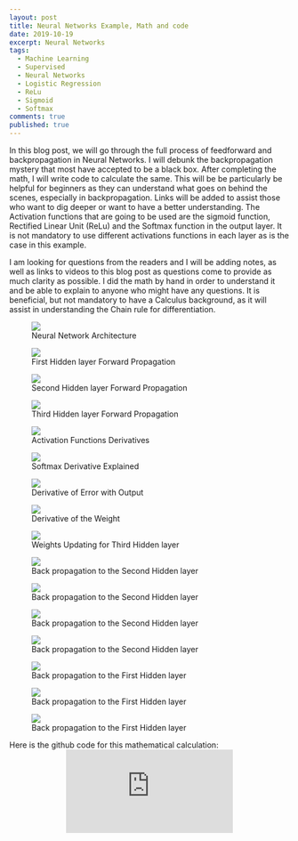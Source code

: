 ```yaml
---
layout: post
title: Neural Networks Example, Math and code
date: 2019-10-19
excerpt: Neural Networks
tags:
  - Machine Learning
  - Supervised
  - Neural Networks
  - Logistic Regression
  - ReLu
  - Sigmoid 
  - Softmax
comments: true
published: true
---
```

In this blog post, we will go through the full process of feedforward and backpropagation in Neural Networks. I will debunk the backpropagation mystery that most have accepted to be a black box. After completing the math, I will write code to calculate the same. This will be be particularly be helpful for beginners as they can understand what goes on behind the scenes, especially in backpropagation. Links will be added to assist those who want to dig deeper or want to have a better understanding. The Activation functions that are going to be used are the sigmoid function, Rectified Linear Unit (ReLu) and the Softmax function in the output layer. It is not mandatory to use different activations functions in each layer as is the case in this example. 

I am looking for questions from the readers and I will be adding notes, as well as links to videos to this blog post as questions come to provide as much clarity as possible. I did the math by hand in order to understand it and be able to explain to anyone who might have any questions. It is beneficial, but not mandatory to have a Calculus background, as it will assist in understanding the Chain rule for differentiation.

<figure>
<img src="https://brianasimba.github.io/MachineLearningblog/images/Page_1.png" style="display: block; margin: auto;"/>
<figcaption>Neural Network Architecture</figcaption> 
</figure>


<figure>
<img src="https://brianasimba.github.io/MachineLearningblog/images/Page_2.png" style="display: block; margin: auto;"/>
<figcaption>First Hidden layer Forward Propagation</figcaption> 
</figure>

<figure>
<img src="https://brianasimba.github.io/MachineLearningblog/images/3.png" style="display: block; margin: auto;"/>
<figcaption>Second Hidden layer Forward Propagation</figcaption> 
</figure>

<figure>
<img src="https://brianasimba.github.io/MachineLearningblog/images/Page_4.png" style="display: block; margin: auto;"/>
<figcaption>Third Hidden layer Forward Propagation</figcaption> 
</figure>

<figure>
<img src="https://brianasimba.github.io/MachineLearningblog/images/Page_5.png" style="display: block; margin: auto;"/>
<figcaption>Activation Functions Derivatives</figcaption> 
</figure>

<figure>
<img src="https://brianasimba.github.io/MachineLearningblog/images/Softmax_derivation.PNG" style="display: block; margin: auto;"/>
<figcaption>Softmax Derivative Explained</figcaption> 
</figure>


<figure>
<img src="https://brianasimba.github.io/MachineLearningblog/images/Page_6.png" style="display: block; margin: auto;"/>
<figcaption>Derivative of Error with Output</figcaption> 
</figure>


<figure>
<img src="https://brianasimba.github.io/MachineLearningblog/images/Page_7.png" style="display: block; margin: auto;"/>
<figcaption>Derivative of the Weight</figcaption> 
</figure>


<figure>
<img src="https://brianasimba.github.io/MachineLearningblog/images/Page_8.png" style="display: block; margin: auto;"/>
<figcaption>Weights Updating for Third Hidden layer</figcaption> 
</figure>


<figure>
<img src="https://brianasimba.github.io/MachineLearningblog/images/page_9A.png" style="display: block; margin: auto;"/>
<figcaption>Back propagation to the Second Hidden layer</figcaption> 
</figure>

<figure>
<img src="https://brianasimba.github.io/MachineLearningblog/images/page10-A.png" style="display: block; margin: auto;"/>
<figcaption>Back propagation to the Second Hidden layer</figcaption> 
</figure>


<figure>
<img src="https://brianasimba.github.io/MachineLearningblog/images/page_11.png" style="display: block; margin: auto;"/>
<figcaption>Back propagation to the Second Hidden layer</figcaption> 
</figure>


<figure>
<img src="https://brianasimba.github.io/MachineLearningblog/images/Page_12.png" style="display: block; margin: auto;"/>
<figcaption>Back propagation to the Second Hidden layer</figcaption> 
</figure>


<figure>
<img src="https://brianasimba.github.io/MachineLearningblog/images/Page_13.png" style="display: block; margin: auto;"/>
<figcaption>Back propagation to the First Hidden layer</figcaption> 
</figure>

<figure>
<img src="https://brianasimba.github.io/MachineLearningblog/images/Page 14.png" style="display: block; margin: auto;"/>
<figcaption>Back propagation to the First Hidden layer</figcaption> 
</figure>


<figure>
<img src="https://brianasimba.github.io/MachineLearningblog/images/Page_15.png" style="display: block; margin: auto;"/>
<figcaption>Back propagation to the First Hidden layer</figcaption> 
</figure>


Here is the github code for this mathematical calculation:
<embed src="https://brianasimba.github.io/MachineLearningblog/images/Code for paper.ipynb" style="display: block; margin: auto;"/>







